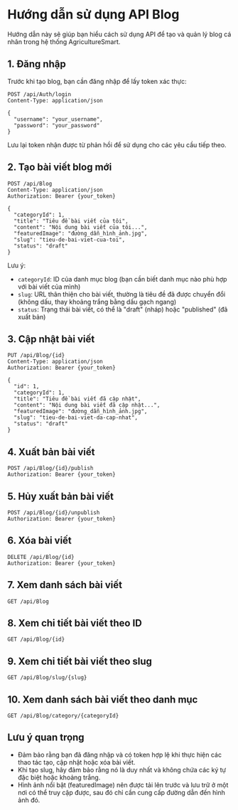 # Hướng dẫn sử dụng API Blog

Hướng dẫn này sẽ giúp bạn hiểu cách sử dụng API để tạo và quản lý blog cá nhân trong hệ thống AgricultureSmart.

## 1. Đăng nhập

Trước khi tạo blog, bạn cần đăng nhập để lấy token xác thực:

```
POST /api/Auth/login
Content-Type: application/json

{
  "username": "your_username",
  "password": "your_password"
}
```

Lưu lại token nhận được từ phản hồi để sử dụng cho các yêu cầu tiếp theo.

## 2. Tạo bài viết blog mới

```
POST /api/Blog
Content-Type: application/json
Authorization: Bearer {your_token}

{
  "categoryId": 1,
  "title": "Tiêu đề bài viết của tôi",
  "content": "Nội dung bài viết của tôi...",
  "featuredImage": "đường_dẫn_hình_ảnh.jpg",
  "slug": "tieu-de-bai-viet-cua-toi",
  "status": "draft"
}
```

Lưu ý:
- `categoryId`: ID của danh mục blog (bạn cần biết danh mục nào phù hợp với bài viết của mình)
- `slug`: URL thân thiện cho bài viết, thường là tiêu đề đã được chuyển đổi (không dấu, thay khoảng trắng bằng dấu gạch ngang)
- `status`: Trạng thái bài viết, có thể là "draft" (nháp) hoặc "published" (đã xuất bản)

## 3. Cập nhật bài viết

```
PUT /api/Blog/{id}
Content-Type: application/json
Authorization: Bearer {your_token}

{
  "id": 1,
  "categoryId": 1,
  "title": "Tiêu đề bài viết đã cập nhật",
  "content": "Nội dung bài viết đã cập nhật...",
  "featuredImage": "đường_dẫn_hình_ảnh.jpg",
  "slug": "tieu-de-bai-viet-da-cap-nhat",
  "status": "draft"
}
```

## 4. Xuất bản bài viết

```
POST /api/Blog/{id}/publish
Authorization: Bearer {your_token}
```

## 5. Hủy xuất bản bài viết

```
POST /api/Blog/{id}/unpublish
Authorization: Bearer {your_token}
```

## 6. Xóa bài viết

```
DELETE /api/Blog/{id}
Authorization: Bearer {your_token}
```

## 7. Xem danh sách bài viết

```
GET /api/Blog
```

## 8. Xem chi tiết bài viết theo ID

```
GET /api/Blog/{id}
```

## 9. Xem chi tiết bài viết theo slug

```
GET /api/Blog/slug/{slug}
```

## 10. Xem danh sách bài viết theo danh mục

```
GET /api/Blog/category/{categoryId}
```

## Lưu ý quan trọng

- Đảm bảo rằng bạn đã đăng nhập và có token hợp lệ khi thực hiện các thao tác tạo, cập nhật hoặc xóa bài viết.
- Khi tạo slug, hãy đảm bảo rằng nó là duy nhất và không chứa các ký tự đặc biệt hoặc khoảng trắng.
- Hình ảnh nổi bật (featuredImage) nên được tải lên trước và lưu trữ ở một nơi có thể truy cập được, sau đó chỉ cần cung cấp đường dẫn đến hình ảnh đó. 